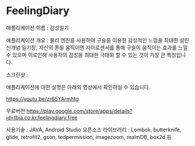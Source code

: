 # FeelingDiary

애플리케이션 이름 : 감성일기

애플리케이션 개요 : 물리 엔진을 사용하여 구슬을 이용한 감성적인 느낌을 최대한 살린 신개념 일기장, 자신의 폰을 움직이면 자이로센서를 통해 구슬이 움직이는 효과를 느낄 수 있으며 이로인해 사용자의 감성을 최대한 극대화 할 수 있는 것이 가장 큰 특징입니다.

스크린샷 :



애플리케이션에 대한 설명은 아래의 영상에서 확인하실 수 있습니다.

https://youtu.be/zr65YArmhtg

무료버전
https://play.google.com/store/apps/details?id=tbja.co.kr.feelingdiary.free

사용기술 : JAVA, Android Studio
오픈소스 라이브러리 : Lombok, butterknife, glide, retrofit2, gson, tedpermission, imagezoom, realmDB, box2d 등
